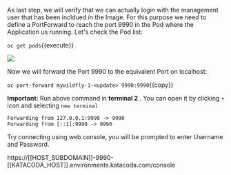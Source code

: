 As last step, we will verify that we can actually login with the management user that has been incldued in the Image. For this purpose we need to define a PortForward to reach the port 9990 in the Pod where the Application us running. Let's check the Pod list:

`oc get pods`{{execute}}


![](https://github.com/fenago/katacoda-scenarios/raw/master/learn-openshift-wildfly/running-any-docker-image-on-openshift/steps/7/1.JPG)

Now we will forward the Port 9990 to the equivalent Port on localhost:

`oc port-forward mywildfly-1-<update> 9990:9990`{{copy}}

**Important:** Run above command in **terminal 2** . You can open it by clicking `+` icon and selecting `new terminal`

```
Forwarding from 127.0.0.1:9990 -> 9990
Forwarding from [::1]:9990 -> 9990
```

Try connecting using web console, you will be prompted to enter Username and Password.

https://[[HOST_SUBDOMAIN]]-9990-[[KATACODA_HOST]].environments.katacoda.com/console